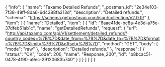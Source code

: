 {
  "info": {
    "name": "Taxamo Detailed Refunds",
    "_postman_id": "2e34e103-7f38-49ff-8da6-6d4388fa313d",
    "description": "Detailed refunds.",
    "schema": "https://schema.getpostman.com/json/collection/v2.0.0/"
  },
  "item": [
    {
      "name": "Detailed",
      "item": [
        {
          "id": "6aae41de-bc8a-4e3d-a75e-37dfeb51ab1c",
          "name": "getDetailedRefunds",
          "request": {
            "url": "http://api.taxamo.com/api/v1/settlement/detailed_refunds?country_codes=%7B%7D&date_from=%7B%7D&date_to=%7B%7D&format=%7B%7D&limit=%7B%7D&offset=%7B%7D",
            "method": "GET",
            "body": {
              "mode": "raw"
            },
            "description": "Detailed refunds."
          },
          "response": [
            {
              "status": "OK",
              "code": 200,
              "name": "Response_200",
              "id": "b8bcac51-0478-4f90-a9ec-29120683b740"
            }
          ]
        }
      ]
    }
  ]
}
